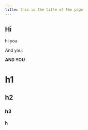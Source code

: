 ```yaml
---
title: this is the title of the page
---
```


## Hi

hi you

And you.

__AND YOU__

# h1

## h2

### h3

#### h